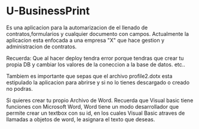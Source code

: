 # U-BusinessPrint
Es una aplicacion para la automarizacion de el llenado de contratos,formularios y cualquier documento con campos.
Actualmente la aplicacion esta enfocada a una empresa "X" que hace gestion y administracion de contratos.

Recuerda: Que al hacer deploy tendra error porque tendras que crear tu propia DB y cambiar los valores de la
coneccion a la base de datos. etc..

Tambiem es importante que sepas que el archivo profile2.dotx esta estipulado la aplicacion para abrirse y si no 
lo tienes descargado o creado no podras.

Si quieres crear tu propio Archivo de Word. Recuerda que Visual basic tiene funciones con Microsoft Word,
Word tiene un modo desarrollador que permite crear un textbox con su id, en los cuales Visual Basic
atraves de llamadas a objetos de word, le asignara el texto que deseas. 
